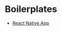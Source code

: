 # Boilerplates
 - [React Native App](https://github.com/BinPar/BinPar/tree/master/boilerplates/reactNativeApp)
